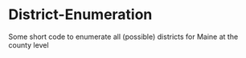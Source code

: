 # District-Enumeration
Some short code to enumerate all (possible) districts for Maine at the county level
